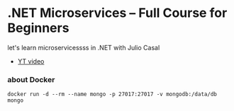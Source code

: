 # .NET Microservices – Full Course for Beginners

let's learn microservicessss in .NET with Julio Casal

- [YT video](https://youtu.be/CqCDOosvZIk) 

### about Docker

`docker run -d --rm --name mongo -p 27017:27017 -v mongodb:/data/db mongo`